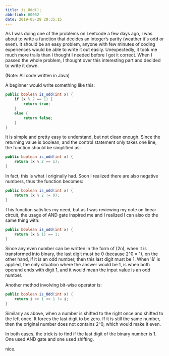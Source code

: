 ```yaml
---
title: is_Odd();
abbrlink: 60052
date: 2019-05-28 20:35:15
---
```

As I was doing one of the problems on Leetcode a few days ago, I was about to write a function that decides an integer’s parity (weather it's odd or even). It should be an easy problem, anyone with few minutes of coding experiences would be able to write it out easily. Unexpectedly, it took me much more trails than I thought I needed before I got it correct. When I passed the whole problem, I thought over this interesting part and decided to write it down.

(Note: All code written in Java)

A beginner would write something like this:

```java
public boolean is_odd(int x) {
    if (x % 2 == 1) {
        return true;
    }
    else {
        return false;
    }
}
```

It is simple and pretty easy to understand, but not clean enough. Since the returning value is boolean, and the control statement only takes one line, the function should be simplified as:

```java
public boolean is_odd(int x) {
    return (x % 2 == 1);
}
```

In fact, this is what I originally had. Soon I realized there are also negative numbers, thus the function becomes:
```java
public boolean is_odd(int x) {
    return (x % 2 != 0);
}
```

This function satisfies my need, but as I was reviewing my note on linear circuit, the usage of AND gate inspired me and I realized I can also do the same thing with:
```java
public boolean is_odd(int x) {
    return (x & 1) == 1;
}
```

Since any even number can be written in the form of (2n), when it is transformed into binary, the last digit must be 0 (because 2^0 = 1), on the other hand, if it is an odd number, then this last digit must be 1. When '&' is applied, the only situation where the answer would be 1, is when both operand ends with digit 1, and it would mean the input value is an odd number.

Another method involving bit-wise operator is:
```java
public boolean is_Odd(int x) {
    return i >> 1 << 1 != i;
}
```

Similarly as above, when a number is shifted to the right once and shifted to the left once. It forces the last digit to be zero. If it is still the same number, then the original number does not contains 2^0, which would make it even.

In both cases, the trick is to find if the last digit of the binary number is 1. One used AND gate and one used shifting.


nice.


